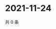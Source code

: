 # 2021-11-24

共 0 条

<!-- BEGIN WEIBO -->
<!-- 最后更新时间 Wed Nov 24 2021 22:10:59 GMT+0800 (China Standard Time) -->

<!-- END WEIBO -->
